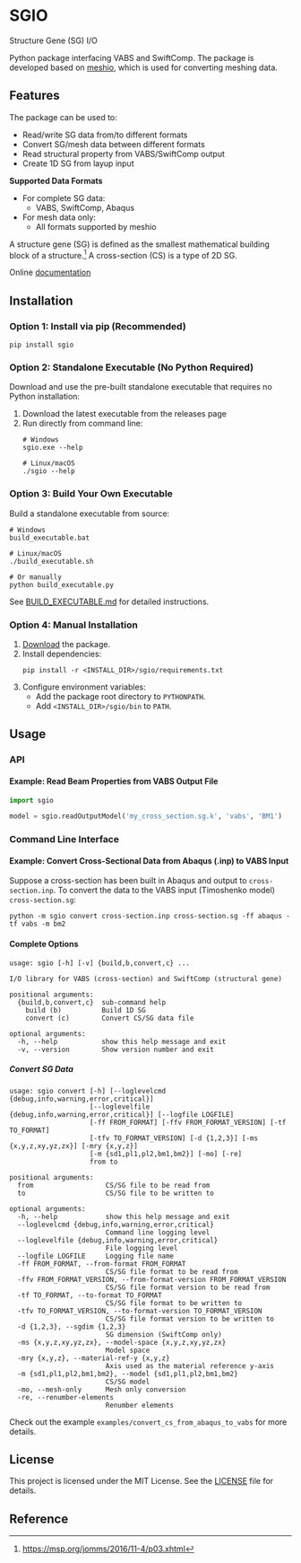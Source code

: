 # SGIO


Structure Gene (SG) I/O

Python package interfacing VABS and SwiftComp.
The package is developed based on [meshio](https://github.com/nschloe/meshio), which is used for converting meshing data.

## Features

The package can be used to:
- Read/write SG data from/to different formats
- Convert SG/mesh data between different formats
- Read structural property from VABS/SwiftComp output
- Create 1D SG from layup input

**Supported Data Formats**

- For complete SG data:
  - VABS, SwiftComp, Abaqus
- For mesh data only:
  - All formats supported by meshio

A structure gene (SG) is defined as the smallest mathematical building block of a structure.[^1]
A cross-section (CS) is a type of 2D SG.

Online [documentation](https://wenbinyugroup.github.io/sgio/)

## Installation

### Option 1: Install via pip (Recommended)

```shell
pip install sgio
```

### Option 2: Standalone Executable (No Python Required)

Download and use the pre-built standalone executable that requires no Python installation:

1. Download the latest executable from the releases page
2. Run directly from command line:
   ```shell
   # Windows
   sgio.exe --help

   # Linux/macOS
   ./sgio --help
   ```

### Option 3: Build Your Own Executable

Build a standalone executable from source:

```shell
# Windows
build_executable.bat

# Linux/macOS
./build_executable.sh

# Or manually
python build_executable.py
```

See [BUILD_EXECUTABLE.md](BUILD_EXECUTABLE.md) for detailed instructions.

### Option 4: Manual Installation

1. [Download](https://github.com/wenbinyugroup/sgio) the package.
2. Install dependencies:
    ```shell
    pip install -r <INSTALL_DIR>/sgio/requirements.txt
    ```
3. Configure environment variables:
    - Add the package root directory to `PYTHONPATH`.
    - Add `<INSTALL_DIR>/sgio/bin` to `PATH`.

## Usage

### API

#### Example: Read Beam Properties from VABS Output File

```python
import sgio

model = sgio.readOutputModel('my_cross_section.sg.k', 'vabs', 'BM1')
```

### Command Line Interface

#### Example: Convert Cross-Sectional Data from Abaqus (.inp) to VABS Input

Suppose a cross-section has been built in Abaqus and output to `cross-section.inp`.
To convert the data to the VABS input (Timoshenko model) `cross-section.sg`:
```shell
python -m sgio convert cross-section.inp cross-section.sg -ff abaqus -tf vabs -m bm2
```

#### Complete Options

```text
usage: sgio [-h] [-v] {build,b,convert,c} ...

I/O library for VABS (cross-section) and SwiftComp (structural gene)

positional arguments:
  {build,b,convert,c}  sub-command help
    build (b)          Build 1D SG
    convert (c)        Convert CS/SG data file

optional arguments:
  -h, --help           show this help message and exit
  -v, --version        Show version number and exit
```

##### Convert SG Data

```text
usage: sgio convert [-h] [--loglevelcmd {debug,info,warning,error,critical}]
                    [--loglevelfile {debug,info,warning,error,critical}] [--logfile LOGFILE]      
                    [-ff FROM_FORMAT] [-ffv FROM_FORMAT_VERSION] [-tf TO_FORMAT]
                    [-tfv TO_FORMAT_VERSION] [-d {1,2,3}] [-ms {x,y,z,xy,yz,zx}] [-mry {x,y,z}]   
                    [-m {sd1,pl1,pl2,bm1,bm2}] [-mo] [-re]
                    from to

positional arguments:
  from                  CS/SG file to be read from
  to                    CS/SG file to be written to

optional arguments:
  -h, --help            show this help message and exit
  --loglevelcmd {debug,info,warning,error,critical}
                        Command line logging level
  --loglevelfile {debug,info,warning,error,critical}
                        File logging level
  --logfile LOGFILE     Logging file name
  -ff FROM_FORMAT, --from-format FROM_FORMAT
                        CS/SG file format to be read from
  -ffv FROM_FORMAT_VERSION, --from-format-version FROM_FORMAT_VERSION
                        CS/SG file format version to be read from
  -tf TO_FORMAT, --to-format TO_FORMAT
                        CS/SG file format to be written to
  -tfv TO_FORMAT_VERSION, --to-format-version TO_FORMAT_VERSION
                        CS/SG file format version to be written to
  -d {1,2,3}, --sgdim {1,2,3}
                        SG dimension (SwiftComp only)
  -ms {x,y,z,xy,yz,zx}, --model-space {x,y,z,xy,yz,zx}
                        Model space
  -mry {x,y,z}, --material-ref-y {x,y,z}
                        Axis used as the material reference y-axis
  -m {sd1,pl1,pl2,bm1,bm2}, --model {sd1,pl1,pl2,bm1,bm2}
                        CS/SG model
  -mo, --mesh-only      Mesh only conversion
  -re, --renumber-elements
                        Renumber elements
```

Check out the example `examples/convert_cs_from_abaqus_to_vabs` for more details.

## License

This project is licensed under the MIT License.
See the [LICENSE](LICENSE) file for details.

## Reference

[^1]: https://msp.org/jomms/2016/11-4/p03.xhtml
